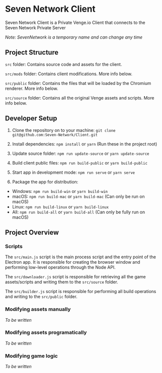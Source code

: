 # Seven Network Client

Seven Network Client is a Private Venge.io Client that connects to the Seven Network Private Server

_Note: SevenNetwork is a temporary name and can change any time_

## Project Structure

`src` folder:
Contains source code and assets for the client.

`src/mods` folder:
Contains client modifications. More info below.

`src/public` folder:
Contains the files that will be loaded by the Chromium renderer. More info below.

`src/source` folder:
Contains all the original Venge assets and scripts. More info below.

## Developer Setup

1. Clone the repository on to your machine:
   `git clone git@github.com:Seven-Network/Client.git`

2. Install dependencies:
   `npm install` or `yarn` (Run these in the project root)

3. Update source folder:
   `npm run update-source` or `yarn update-source`

4. Build client public files:
   `npm run build-public` or `yarn build-public`

5. Start app in development mode:
   `npm run serve` or `yarn serve`

6. Package the app for distribution:

- Windows: `npm run build-win` or `yarn build-win`
- macOS: `npm run build-mac` or `yarn build-mac` (Can only be run on macOS)
- Linux: `npm run build-linux` or `yarn build-linux`
- All: `npm run build-all` or `yarn build-all` (Can only be fully run on macOS)

## Project Overview

### Scripts

The `src/main.js` script is the main process script and the entry point of the Electron app. It is responsible for creating the browser window and performing low-level operations through the Node API.

The `src/downloader.js` script is responsible for retrieving all the game assets/scripts and writing them to the `src/source` folder.

The `src/builder.js` script is responsible for performing all build operations and writing to the `src/public` folder.

### Modifying assets manually

_To be written_

### Modifying assets programatically

_To be written_

### Modifying game logic

_To be written_
